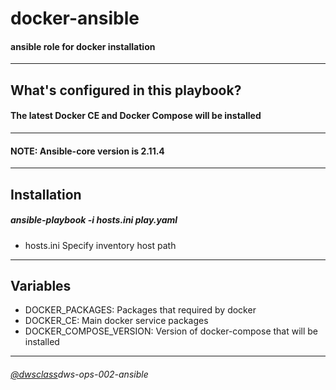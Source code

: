 # docker-ansible
#### ansible role for docker installation
---
## What's configured in this playbook?
####  The latest Docker CE and Docker Compose will be installed
---
#### NOTE: Ansible-core version is 2.11.4
---
## Installation
##### ansible-playbook -i hosts.ini play.yaml

 - hosts.ini Specify inventory host path 

---
## Variables

- DOCKER_PACKAGES: Packages that required by docker
- DOCKER_CE: Main docker service packages
- DOCKER_COMPOSE_VERSION: Version of docker-compose that will be installed

---
###### [@dwsclass](https://github.com/dwsclass)dws-ops-002-ansible
